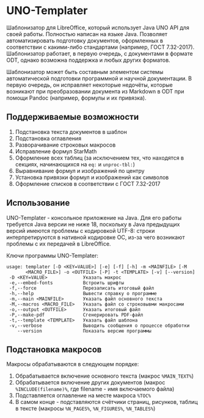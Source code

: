 UNO-Templater
=============

Шаблонизатор для LibreOffice, который использует Java UNO API для своей работы.
Полностью написан на языке Java. Позволяет автоматизировать подготовку
документов, оформленных в соответствии с какими-либо стандартами (например,
ГОСТ 7.32-2017). Шаблонизатор работает, в первую очередь, с документами в
формате ODT, однако возможна поддержка и любых других форматов.

Шаблонизатор может быть составным элементом системы автоматической подготовки
программной и научной документации. В первую очередь, он исправляет некоторые
недочёты, которые возникают при преобразовании документа из Markdown в ODT при
помощи Pandoc (например, формулы и их привязка).

Поддерживаемые возможности
--------------------------

1. Подстановка текста документов в шаблон
2. Подстановка оглавления
3. Разворачивание строковых макросов
4. Исправление формул StarMath
5. Оформление всех таблиц (за исключением тех, что находятся в секциях,
начинающихся на `eq:` и `unproc-tbl:`)
6. Выравнивание формул и изображений по центру
7. Установка привязки формул и изображений как символов
8. Оформление списков в соответствии с ГОСТ 7.32-2017

Использование
-------------

UNO-Templater - консольное приложение на Java. Для его работы требуется Java 
версии не ниже 18, поскольку в Java предыдущих версий имеются проблемы с
кодировкой UTF-8: строки интерпретируются в нативной кодировке ОС, из-за чего
возникают проблемы с их передачей в LibreOffice.

Ключи программы UNO-Templater:
~~~
usage: templater [-D <KEY=VALUE>] [-e] [-f] [-h] -m <MAINFILE> [-M
       <MACRO_FILE>] -o <OUTFILE> [-P] -t <TEMPLATE> [-v] [--version]
 -D <KEY=VALUE>             Указать макрос
 -e,--embed-fonts           Встроить шрифты
 -f,--force                 Перезаписать итоговый файл
 -h,--help                  Вывести справку о программе
 -m,--main <MAINFILE>       Указать файл основного текста
 -M,--macros <MACRO_FILE>   Указать файл со строковывми макросами
 -o,--output <OUTFILE>      Указать итоговый файл
 -P,--make-pdf              Сгенерировать PDF-файл
 -t,--template <TEMPLATE>   Указать файл шаблона
 -v,--verbose               Выводить сообщения о процессе обработки
    --version               Показать версию программы
~~~

Подстановка макросов
--------------------

Макросы обрабатываются в следующем порядке:

1. Обрабатывается включение основного текста (макрос `%MAIN_TEXT%`)
2. Обрабатывается включение других документов (макрос `%INCLUDE(filename)%`, где
filename - имя включаемого файла)
3. Подставляется оглавление на месте макроса `%TOC%`
4. В самом конце - подставляются счётчики страниц, рисунков, таблиц в тексте 
(макросы `%N_PAGES%`, `%N_FIGURES%`, `%N_TABLES%`)

